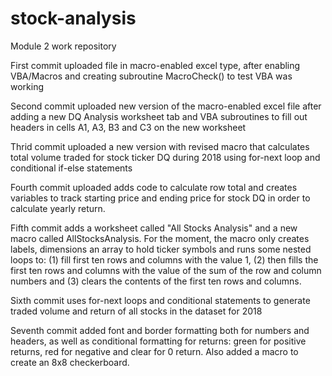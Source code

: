 # stock-analysis
Module 2 work repository

First commit uploaded file in macro-enabled excel type, after enabling VBA/Macros and creating subroutine MacroCheck() to test VBA was working

Second commit uploaded new version of the macro-enabled excel file after adding a new DQ Analysis worksheet tab and VBA subroutines to fill out headers in cells A1, A3, B3 and C3 on the new worksheet

Thrid commit uploaded a new version with revised macro that calculates total volume traded for stock ticker DQ during 2018 using for-next loop and conditional if-else statements

Fourth commit uploaded adds code to calculate row total and creates variables to track starting price and ending price for stock DQ in order to calculate yearly return.

Fifth commit adds a worksheet called "All Stocks Analysis" and a new macro called AllStocksAnalysis. For the moment, the macro only creates labels, dimensions an array to hold ticker symbols and runs some nested loops to: (1) fill first ten rows and columns with the value 1, (2) then fills the first ten rows and columns with the value of the sum of the row and column numbers and (3) clears the contents of the first ten rows and columns.

Sixth commit uses for-next loops and conditional statements to generate traded volume and return of all stocks in the dataset for 2018

Seventh commit added font and border formatting both for numbers and headers, as well as conditional formatting for returns: green for positive returns, red for negative and clear for 0 return. Also added a macro to create an 8x8 checkerboard.
